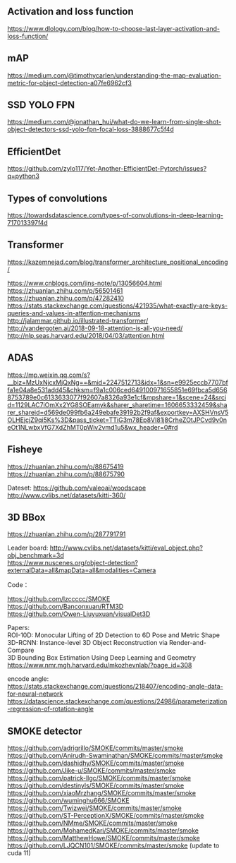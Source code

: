 

## Activation and loss function

https://www.dlology.com/blog/how-to-choose-last-layer-activation-and-loss-function/


## mAP

https://medium.com/@timothycarlen/understanding-the-map-evaluation-metric-for-object-detection-a07fe6962cf3

## SSD YOLO FPN

https://medium.com/@jonathan_hui/what-do-we-learn-from-single-shot-object-detectors-ssd-yolo-fpn-focal-loss-3888677c5f4d

## EfficientDet

https://github.com/zylo117/Yet-Another-EfficientDet-Pytorch/issues?q=python3   

## Types of convolutions

https://towardsdatascience.com/types-of-convolutions-in-deep-learning-717013397f4d

## Transformer

https://kazemnejad.com/blog/transformer_architecture_positional_encoding/    

https://www.cnblogs.com/jins-note/p/13056604.html    
https://zhuanlan.zhihu.com/p/56501461    
https://zhuanlan.zhihu.com/p/47282410    
https://stats.stackexchange.com/questions/421935/what-exactly-are-keys-queries-and-values-in-attention-mechanisms    
http://jalammar.github.io/illustrated-transformer/     
http://vandergoten.ai/2018-09-18-attention-is-all-you-need/    
http://nlp.seas.harvard.edu/2018/04/03/attention.html    


## ADAS

https://mp.weixin.qq.com/s?__biz=MzUxNjcxMjQxNg==&mid=2247512713&idx=1&sn=e9925eccb7707bffa1e04a8e531add45&chksm=f9a1c006ced649100971655851e69fbca5d6568753789e0c6133633077f92607a8326a93e1cf&mpshare=1&scene=24&srcid=1129LAC7iOmXx2YG8SOEamyk&sharer_sharetime=1606653332459&sharer_shareid=d569de099fb6a249ebafe39192b2f9af&exportkey=AXSHVnsV5OLHEjcjZ9qi5Ks%3D&pass_ticket=TTiG3m78Ep8VI81j8CrheZOtJPCvd9v0neOt1NLwbxVfG7XdZhMT0pWiv2vmd1u5&wx_header=0#rd

## Fisheye

https://zhuanlan.zhihu.com/p/88675419    
https://zhuanlan.zhihu.com/p/88675790    

Dateset: https://github.com/valeoai/woodscape    
http://www.cvlibs.net/datasets/kitti-360/    

## 3D BBox

https://zhuanlan.zhihu.com/p/287791791

Leader board:
http://www.cvlibs.net/datasets/kitti/eval_object.php?obj_benchmark=3d    
https://www.nuscenes.org/object-detection?externalData=all&mapData=all&modalities=Camera    

Code：

https://github.com/lzccccc/SMOKE    
https://github.com/Banconxuan/RTM3D    
https://github.com/Owen-Liuyuxuan/visualDet3D    

Papers:    
ROI-10D: Monocular Lifting of 2D Detection to 6D Pose and Metric Shape    
3D-RCNN: Instance-level 3D Object Reconstruction via Render-and-Compare    
3D Bounding Box Estimation Using Deep Learning and Geometry    
https://www.nmr.mgh.harvard.edu/mkozhevnlab/?page_id=308    

encode angle:    
https://stats.stackexchange.com/questions/218407/encoding-angle-data-for-neural-network    
https://datascience.stackexchange.com/questions/24986/parameterization-regression-of-rotation-angle    

## SMOKE detector


https://github.com/adrigrillo/SMOKE/commits/master/smoke    
https://github.com/Anirudh-Swaminathan/SMOKE/commits/master/smoke    
https://github.com/dashidhy/SMOKE/commits/master/smoke    
https://github.com/Jike-u/SMOKE/commits/master/smoke    
https://github.com/patrick-llgc/SMOKE/commits/master/smoke            
https://github.com/destinyls/SMOKE/commits/master/smoke        
https://github.com/xiaoMrzhang/SMOKE/commits/master/smoke    
https://github.com/wuminghu666/SMOKE    
https://github.com/Twizwei/SMOKE/commits/master/smoke    
https://github.com/ST-PerceptionX/SMOKE/commits/master/smoke            
https://github.com/NMme/SMOKE/commits/master/smoke        
https://github.com/MohamedKari/SMOKE/commits/master/smoke    
https://github.com/MatthewHowe/SMOKE/commits/master/smoke    
https://github.com/LJQCN101/SMOKE/commits/master/smoke  (update to cuda 11)    
